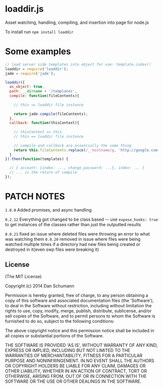 loaddir.js
==========

Asset watching, handling, compiling, and insertion into page for node.js

To install run `npm install loaddir`

Some examples
=============

```javascript
// load server side templates into object for use: template.index()
loaddir = require('loaddir');
jade = require('jade');

loaddir({
  as_object: true,
  path: __dirname + '/templates',
  compile: function(fileContents){
  
    // this == loaddir file instance
  
    return jade.compile(fileContents);
  },
  callback: function(thisContext){
   
    // thisContext == this
    // this == loaddir file instance
    
    // compile and callback are essencially the same thing
    return this.fileContents.replace(/__hostname/g, 'http://google.com');
  }
}).then(function(templates) {

  // { account: {index: ..., change_password: ...}, index: ... }
  // ... is the return of compile
});

```


PATCH NOTES
===========

`1.0.0`
Added promises, and async handling


`0.2.12`
Everything got changed to be class based -- use `expose_hooks: true` to get instances of the classes rather than just the outputted results

`0.0.21`
fixed an issue where deleted files were throwing an error to what was watching them
`0.0.20`
removed in issue where files were being watched multiple times if a directory had new files being created or destroyed in it(even swp files were breaking it)

## License

(The MIT License)

Copyright (c) 2014 Dan Schumann

Permission is hereby granted, free of charge, to any person obtaining
a copy of this software and associated documentation files (the
'Software'), to deal in the Software without restriction, including
without limitation the rights to use, copy, modify, merge, publish,
distribute, sublicense, and/or sell copies of the Software, and to
permit persons to whom the Software is furnished to do so, subject to
the following conditions:

The above copyright notice and this permission notice shall be
included in all copies or substantial portions of the Software.

THE SOFTWARE IS PROVIDED 'AS IS', WITHOUT WARRANTY OF ANY KIND,
EXPRESS OR IMPLIED, INCLUDING BUT NOT LIMITED TO THE WARRANTIES OF
MERCHANTABILITY, FITNESS FOR A PARTICULAR PURPOSE AND NONINFRINGEMENT.
IN NO EVENT SHALL THE AUTHORS OR COPYRIGHT HOLDERS BE LIABLE FOR ANY
CLAIM, DAMAGES OR OTHER LIABILITY, WHETHER IN AN ACTION OF CONTRACT,
TORT OR OTHERWISE, ARISING FROM, OUT OF OR IN CONNECTION WITH THE
SOFTWARE OR THE USE OR OTHER DEALINGS IN THE SOFTWARE.
